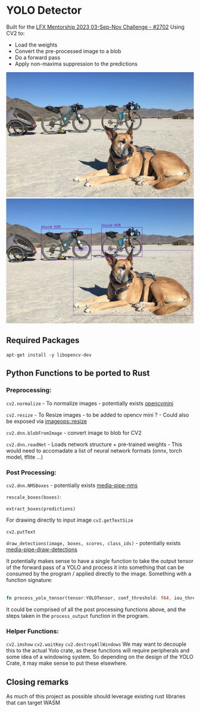 # YOLO Detector

Built for the [LFX Mentorship 2023 03-Sep-Nov Challenge - #2702](https://github.com/WasmEdge/WasmEdge/discussions/2702)
Using CV2 to:
- Load the weights
- Convert the pre-processed image to a blob
- Do a forward pass
- Apply non-maxima suppression to the predictions

<img src="image.jpg" width="512"/>
<img src="image_out.jpg" width="512"/>


## Required Packages
`apt-get install -y libopencv-dev `

## Python Functions to be ported to Rust
### Preprocessing:

`cv2.normalize` - To normalize images
    - potentially exists [opencvmini](https://github.com/second-state/opencvmini/blob/main/src/lib.rs#L39C20-L39C20)

`cv2.resize` - To Resize images
    - to be added to opencv mini ?
    - Could also be exposed via [imageops::resize](https://docs.rs/image/latest/image/imageops/fn.resize.html)

`cv2.dnn.blobFromImage` - convert image to blob for CV2

`cv2.dnn.readNet` - Loads network structure + pre-trained weights
    - This would need to accomadate a list of neural network formats (onnx, torch model, tflite ...)

### Post Processing:

`cv2.dnn.NMSBoxes`
    - potentially exists [media-pipe-nms](https://github.com/WasmEdge/mediapipe-rs/blob/7eee0492804661ccd76ba1da75c693f88c0ecc85/src/postprocess/processing/vision/non_max_suppression.rs#L107)

`rescale_boxes(boxes)`:

`extract_boxes(predictions)`

For drawing directly to input image
`cv2.getTextSize`

`cv2.putText`

`draw_detections(image, boxes, scores, class_ids)`
    - potentially exists [media-pipe-draw-detections](https://github.com/WasmEdge/mediapipe-rs/blob/7eee0492804661ccd76ba1da75c693f88c0ecc85/src/postprocess/utils/vision/draw_detections.rs#L9)


It potentially makes sense to have a single function to take the output tensor of the forward pass of a YOLO and process it into something that can be consumed by the program / applied directly to the image.
Something with a function signature:
```rust

fn process_yolo_tensor(tensor:YOLOTensor, conf_threshold: f64, iou_threshold: f64 ) -> HashSet<(BoundingBox,Class)>;
```

It could be comprised of all the post processing functions above, and the steps taken in the `process_output` function in the program.

### Helper Functions:
`cv2.imshow`
`cv2.waitKey`
`cv2.destroyAllWindows`
We may want to decouple this to the actual Yolo crate, as these functions will require peripherals and some idea of a windowing system.
So depending on the design of the YOLO Crate, it may make sense to put these elsewhere.

## Closing remarks
As much of this project as possible should leverage existing rust libraries that can target WASM
